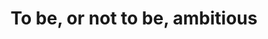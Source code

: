 ---
layout:       post
title:        "To be, or not to be, ambitious"
url:          "/posts/ambition.html"
canonical_url: "/posts/ambition.html"
redirect_to: /posts/ambition.html
---